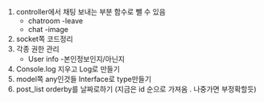 1. controller에서 채팅 보내는 부분 함수로 뺄 수 있음
    - chatroom
      -leave
    - chat
      -image
2. socket쪽 코드정리
3. 각종 권한 관리
    - User info -본인정보인지/아닌지
4. Console.log 지우고 Log로 만들기
5. model쪽 any인것들 Interface로 type만들기
6. post_list orderby를 날짜로하기 (지금은 id 순으로 가져옴 . 나중가면 부정확할듯)
